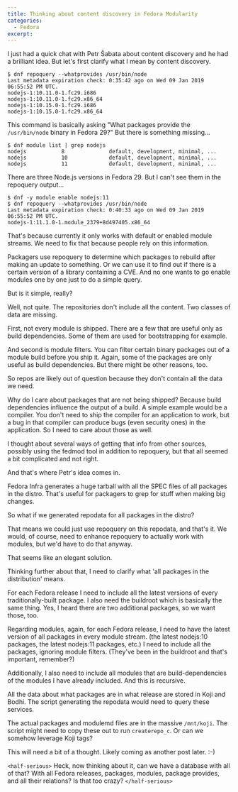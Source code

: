 ```yaml
---
title: Thinking about content discovery in Fedora Modularity 
categories:
  - Fedora
excerpt: 
---
```


I just had a quick chat with Petr Šabata about content discovery and he had a brilliant idea. But let's first clarify what I mean by content discovery.

```
$ dnf repoquery --whatprovides /usr/bin/node
Last metadata expiration check: 0:35:42 ago on Wed 09 Jan 2019 06:55:52 PM UTC.
nodejs-1:10.11.0-1.fc29.i686
nodejs-1:10.11.0-1.fc29.x86_64
nodejs-1:10.15.0-1.fc29.i686
nodejs-1:10.15.0-1.fc29.x86_64
```

This command is basically asking "What packages provide the `/usr/bin/node` binary in Fedora 29?" But there is something missing...

```
$ dnf module list | grep nodejs
nodejs           8              default, development, minimal, ...              
nodejs           10             default, development, minimal, ...              
nodejs           11             default, development, minimal, ...    
```

There are three Node.js versions in Fedora 29. But I can't see them in the repoquery output...

```
$ dnf -y module enable nodejs:11
$ dnf repoquery --whatprovides /usr/bin/node
Last metadata expiration check: 0:40:33 ago on Wed 09 Jan 2019 06:55:52 PM UTC.
nodejs-1:11.1.0-1.module_2379+8d497405.x86_64
```

That's because currently it only works with default or enabled module streams. We need to fix that because people rely on this information.

Packagers use repoquery to determine which packages to rebuild after making an update to something. Or we can use it to find out if there is a certain version of a library containing a CVE. And no one wants to go enable modules one by one just to do a simple query.

But is it simple, really?

Well, not quite. The repositories don't include all the content. Two classes of data are missing.

First, not every module is shipped. There are a few that are useful only as build dependencies. Some of them are used for bootstrapping for example.

And second is module filters. You can filter certain binary packages out of a module build before you ship it. Again, some of the packages are only useful as build dependencies. But there might be other reasons, too.

So repos are likely out of question because they don't contain all the data we need.

Why do I care about packages that are not being shipped? Because build dependencies influence the output of a build. A simple example would be a compiler. You don't need to ship the compiler for an application to work, but a bug in that compiler can produce bugs (even security ones) in the application. So I need to care about those as well.

I thought about several ways of getting that info from other sources, possibly using the fedmod tool in addition to repoquery, but that all seemed a bit complicated and not right. 

And that's where Petr's idea comes in.

Fedora Infra generates a huge tarball with all the SPEC files of all packages in the distro. That's useful for packagers to grep for stuff when making big changes.

So what if we generated repodata for all packages in the distro?

That means we could just use repoquery on this repodata, and that's it. We would, of course, need to enhance repoquery to actually work with modules, but we'd have to do that anyway.

That seems like an elegant solution.

Thinking further about that, I need to clarify what 'all packages in the distribution' means.

For each Fedora release I need to include all the latest versions of every traditionally-built package. I also need the buildroot which is basically the same thing. Yes, I heard there are two additional packages, so we want those, too.

Regarding modules, again, for each Fedora release, I need to have the latest version of all packages in every module stream. (the latest nodejs:10 packages, the latest nodejs:11 packages, etc.) I need to include all the packages, ignoring module filters. (They've been in the buildroot and that's important, remember?)

Additionally, I also need to include all modules that are build-dependencies of the modules I have already included. And this is recursive.

All the data about what packages are in what release are stored in Koji and Bodhi. The script generating the repodata would need to query these services.

The actual packages and modulemd files are in the massive `/mnt/koji`. The script might need to copy these out to run `createrepo_c`. Or can we somehow leverage Koji tags?

This will need a bit of a thought. Likely coming as another post later. :-)

`<half-serious>` Heck, now thinking about it, can we have a database with all of that? With all Fedora releases, packages, modules, package provides, and all their relations? Is that too crazy? `</half-serious>`

